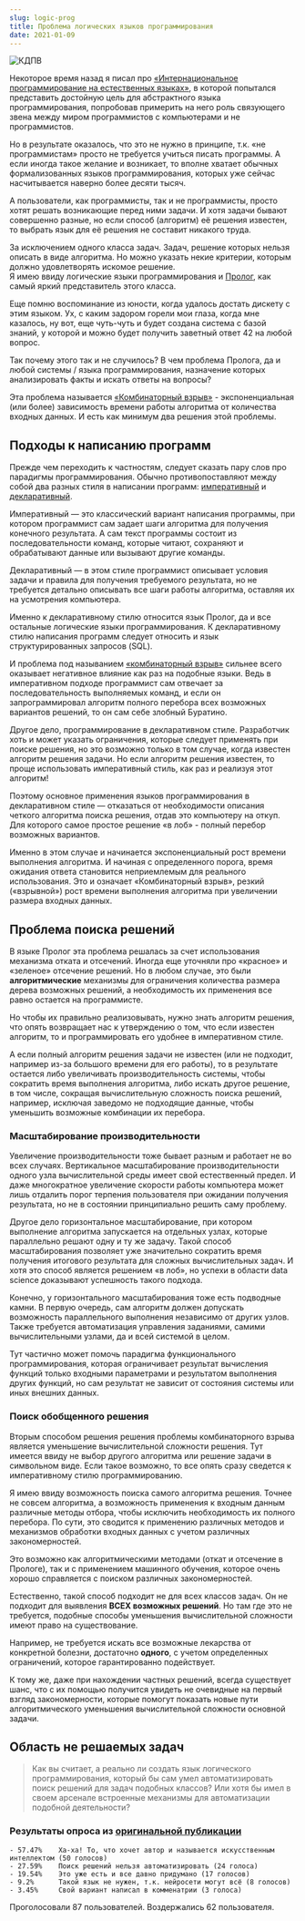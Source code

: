 ```yaml
---
slug: logic-prog
title: Проблема логических языков программирования
date: 2021-01-09
---
```


![КДПВ](/ru/blog/langs.jpeg)

Некоторое время назад я писал про [«Интернациональное программирование на естественных языках»](/ru/blog/inter-prog/), 
в которой попытался представить достойную цель для абстрактного языка программирования, 
попробовав примерить на него роль связующего звена между миром программистов с компьютерами и не программистов. 

Но в результате оказалось, что это не нужно в принципе, т.к. «не программистам» просто не требуется учиться писать программы. 
А если иногда такое желание и возникает, то вполне хватает обычных формализованных языков программирования, 
которых уже сейчас насчитывается наверно более десяти тысяч.

А пользователи, как программисты, так и не программисты, просто хотят решать возникающие перед ними задачи. 
И хотя задачи бывают совершенно разные, но если способ (алгоритм) её решения известен, то выбрать язык для её решения не составит никакого труда.

За исключением одного класса задач. Задач, решение которых нельзя описать в виде алгоритма. 
Но можно указать некие критерии, которым должно удовлетворять искомое решение.  
Я имею ввиду логические языки программирования и [Пролог](https://ru.wikipedia.org/wiki/Пролог_(язык_программирования)), как самый яркий представитель этого класса.

Еще помню воспоминание из юности, когда удалось достать дискету с этим языком. 
Ух, с каким задором горели мои глаза, когда мне казалось, ну вот, еще чуть-чуть и будет создана система с базой знаний, 
у которой и можно будет получить заветный ответ 42 на любой вопрос.

Так почему этого так и не случилось? В чем проблема Пролога, да и любой системы / языка программирования, 
назначение которых анализировать факты и искать ответы на вопросы?  

Эта проблема называется [«Комбинаторный взрыв»](https://ru.wikipedia.org/wiki/Комбинаторный_взрыв) - экспоненциальная (или более) зависимость времени работы алгоритма от количества входных данных. 
И есть как минимум два решения этой проблемы.

## Подходы к написанию программ
Прежде чем переходить к частностям, следует сказать пару слов про парадигмы программирования. 
Обычно противопоставляют между собой два разных стиля в написании программ: [императивный](https://ru.wikipedia.org/wiki/Императивное_программирование) и [декларативный](https://ru.wikipedia.org/wiki/Декларативное_программирование).

Императивный — это классический вариант написания программы, при котором программист сам задает шаги алгоритма для получения конечного результата. 
А сам текст программы состоит из последовательности команд, которые читают, сохраняют и обрабатывают данные или вызывают другие команды.

Декларативный — в этом стиле программист описывает условия задачи и правила для получения требуемого результата, 
но не требуется детально описывать все шаги работы алгоритма, оставляя их на усмотрения компьютера.

Именно к декларативному стилю относится язык Пролог, да и все остальные логические языки программирования. 
К декларативному стилю написания программ следует относить и язык структурированных запросов (SQL).

И проблема под называнием [«комбинаторный взрыв»](https://ru.wikipedia.org/wiki/Комбинаторный_взрыв) сильнее всего оказывает негативное влияние как раз на подобные языки. 
Ведь в императивном подходе программист сам отвечает за последовательность выполняемых команд, и если он запрограммировал алгоритм полного перебора всех возможных вариантов решений, то он сам себе злобный Буратино.

Другое дело, программирование в декларативном стиле. Разработчик хоть и может указать ограничения, которые следует применять при поиске решения, 
но это возможно только в том случае, когда известен алгоритм решения задачи. 
Но если алгоритм решения  известен, то проще использовать императивный стиль, как раз и реализуя этот алгоритм!

Поэтому основное применения языков программирования в декларативном стиле — отказаться от необходимости описания четкого алгоритма поиска решения, 
отдав это компьютеру на откуп. Для которого самое простое решение «в лоб» - полный перебор возможных вариантов.

Именно в этом случае и начинается экспоненциальный рост времени выполнения алгоритма. 
И начиная с определенного порога, время ожидания ответа становится неприемлемым для реального использования. 
Это и означает «Комбинаторный взрыв», резкий («взрывной») рост времени выполнения алгоритма при увеличении размера входных данных.

## Проблема поиска решений
В языке Пролог эта проблема решалась за счет использования механизма отката и  отсечений. 
Иногда еще уточняли про «красное» и «зеленое» отсечение решений. 
Но в любом случае, это были **алгоритмические** механизмы для ограничения количества размера дерева возможных решений, 
а необходимость их применения все равно остается на программисте. 

Но чтобы их правильно реализовывать, нужно знать алгоритм решения, что опять возвращает нас к утверждению о том, 
что если известен алгоритм, то и программировать его удобнее в императивном стиле.

А если полный алгоритм решения задачи не известен (или не подходит, например из-за большого времени для его работы), 
то в результате остается либо увеличивать производительность системы, чтобы сократить время выполнения алгоритма, 
либо искать другое решение, в том числе, сокращая вычислительную сложность поиска решений, например, исключая заведомо не подходящие данные, 
чтобы уменьшить возможные комбинации их перебора.

### Масштабирование производительности
Увеличение производительности тоже бывает разным и работает не во всех случаях. 
Вертикальное масштабирование производительности одного узла вычислительной среды имеет свой естественный предел. 
И даже многократное увеличение скорости работы компьютера может лишь отдалить порог терпения пользователя при ожидании получения результата, 
но не в состоянии принципиально решить саму проблему.

Другое дело горизонтальное масштабирование, при котором выполнение алгоритма запускается на отдельных узлах, которые параллельно решают одну и ту же задачу. 
Такой способ масштабирования позволяет уже значительно сократить время получения итогового результата для сложных вычислительных задач. 
И хотя это способ является решением «в лоб», но успехи в области data science доказывают успешность такого подхода.

Конечно, у горизонтального масштабирования тоже есть подводные камни. 
В первую очередь, сам алгоритм должен допускать возможность параллельного выполнения независимо от других узлов. 
Также требуется автоматизация управления заданиями, самими вычислительными узлами, да и всей системой в целом.

Тут частично может помочь парадигма функционального программирования, которая ограничивает результат вычисления функций только входными параметрами 
и результатом выполнения других функций, но сам результат не зависит от состояния системы или иных внешних данных. 

### Поиск обобщенного решения
Вторым способом решения решения проблемы комбинаторного взрыва является уменьшение вычислительной сложности решения. 
Тут имеется ввиду не выбор другого алгоритма или решение задачи в символьном виде. 
Если такое возможно, то все опять сразу сведется к императивному стилю программированию. 

Я имею ввиду возможность поиска самого алгоритма решения. 
Точнее не совсем алгоритма, а возможность применения к входным данным различные методы отбора, чтобы исключить необходимость их полного перебора. 
По сути, это сводится к применению различных методов и механизмов обработки входных данных с учетом различных закономерностей. 

Это возможно как алгоритмическими методами (откат и отсечение в Прологе), так и с применением машинного обучения, 
которое очень хорошо справляется с поиском различных закономерностей.

Естественно, такой способ подходит не для всех классов задач. Он не подходит для выявления **ВСЕХ возможных решений**. 
Но там где это не требуется, подобные способы уменьшения вычислительной сложности имеют право на существование.

Например, не требуется искать все возможные лекарства от конкретной болезни, достаточно **одного**, с учетом определенных ограничений, которое гарантированно подействует.

К тому же, даже при нахождении частных решений, всегда существует шанс, что с их помощью получится увидеть не очевидные на первый взгляд закономерности, 
которые помогут показать новые пути алгоритмического уменьшения вычислительной сложности основной задачи.

## Область не решаемых задач
> Как вы считает, а реально ли создать язык логического программирования, который бы сам умел автоматизировать поиск решений для задач подобных классов? Или хотя бы имел в своем арсенале встроенные механизмы для автоматизации подобной деятельности?


### Результаты опроса из [оригинальной публикации]((https://habr.com/ru/articles/536268/))
```
- 57.47%    Ха-ха! То, что хочет автор и называется искусственным интеллектом (50 голосов)
- 27.59%    Поиск решений нельзя автоматизировать (24 голоса)
- 19.54%    Это уже есть и все давно придумано (17 голосов)
- 9.2%      Такой язык не нужен, т.к. нейросети могут всё (8 голосов)
- 3.45%     Свой вариант написал в комменатрии (3 голоса)
```
Проголосовали 87 пользователей. Воздержались 62 пользователя. 
